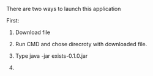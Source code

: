 There are two ways to launch this application

First:

1) Download  file

2) Run CMD and chose direcroty with downloaded file.

3) Type java -jar exists-0.1.0.jar

4) 
